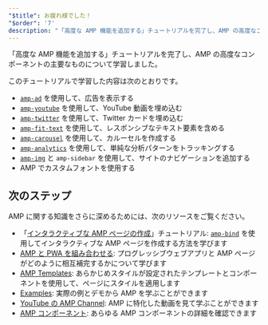 ```yaml
---
"$title": お疲れ様でした！
"$order": '7'
description: "「高度な AMP 機能を追加する」チュートリアルを完了し、AMP の高度なコンポーネントの主要なものについて学習しました。"
---
```


「高度な AMP 機能を追加する」チュートリアルを完了し、AMP の高度なコンポーネントの主要なものについて学習しました。

このチュートリアルで学習した内容は次のとおりです。

- [`amp-ad`](../../../../documentation/components/reference/amp-ad.md) を使用して、広告を表示する
- [`amp-youtube`](../../../../documentation/components/reference/amp-youtube.md) を使用して、YouTube 動画を埋め込む
- [`amp-twitter`](../../../../documentation/components/reference/amp-twitter.md) を使用して、Twitter カードを埋め込む
- [`amp-fit-text`](../../../../documentation/components/reference/amp-fit-text.md) を使用して、レスポンシブなテキスト要素を含める
- [`amp-carousel`](../../../../documentation/components/reference/amp-carousel.md) を使用して、カルーセルを作成する
- [`amp-analytics`](../../../../documentation/components/reference/amp-analytics.md) を使用して、単純な分析パターンをトラッキングする
- [`amp-img`](../../../../documentation/components/reference/amp-img.md) と <a><code>amp-sidebar</code></a> を使用して、サイトのナビゲーションを追加する
- AMP でカスタムフォントを使用する

## 次のステップ

AMP に関する知識をさらに深めるためには、次のリソースをご覧ください。

- 「[インタラクティブな AMP ページの作成](../../../../documentation/guides-and-tutorials/develop/interactivity/index.md)」チュートリアル: [`amp-bind`](../../../../documentation/components/reference/amp-bind.md) を使用してインタラクティブな AMP ページを作成する方法を学びます
- [AMP と PWA を組み合わせる](../../../../documentation/guides-and-tutorials/integrate/amp-in-pwa.md): プログレッシブウェブアプリと AMP ページがどのように相互補完するかについて学びます
- [AMP Templates](../../../../documentation/templates/index.html): あらかじめスタイルが設定されたテンプレートとコンポーネントを使用して、ページにスタイルを適用します
- [Examples](../../../../documentation/examples/index.html): 実際の例とデモから AMP を学ぶことができます
- [YouTube の AMP Channel](https://www.youtube.com/channel/UCXPBsjgKKG2HqsKBhWA4uQw): AMP に特化した動画を見て学ぶことができます
- [AMP コンポーネント](../../../../documentation/components/index.html): あらゆる AMP コンポーネントの詳細を確認できます
